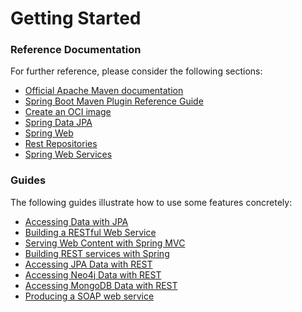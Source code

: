 # Getting Started

### Reference Documentation
For further reference, please consider the following sections:

* [Official Apache Maven documentation](https://maven.apache.org/guides/index.html)
* [Spring Boot Maven Plugin Reference Guide](https://docs.spring.io/spring-boot/docs/2.6.9/maven-plugin/reference/html/)
* [Create an OCI image](https://docs.spring.io/spring-boot/docs/2.6.9/maven-plugin/reference/html/#build-image)
* [Spring Data JPA](https://docs.spring.io/spring-boot/docs/2.6.9/reference/htmlsingle/#data.sql.jpa-and-spring-data)
* [Spring Web](https://docs.spring.io/spring-boot/docs/2.6.9/reference/htmlsingle/#web)
* [Rest Repositories](https://docs.spring.io/spring-boot/docs/2.6.9/reference/htmlsingle/#howto.data-access.exposing-spring-data-repositories-as-rest)
* [Spring Web Services](https://docs.spring.io/spring-boot/docs/2.6.9/reference/htmlsingle/#io.webservices)

### Guides
The following guides illustrate how to use some features concretely:

* [Accessing Data with JPA](https://spring.io/guides/gs/accessing-data-jpa/)
* [Building a RESTful Web Service](https://spring.io/guides/gs/rest-service/)
* [Serving Web Content with Spring MVC](https://spring.io/guides/gs/serving-web-content/)
* [Building REST services with Spring](https://spring.io/guides/tutorials/rest/)
* [Accessing JPA Data with REST](https://spring.io/guides/gs/accessing-data-rest/)
* [Accessing Neo4j Data with REST](https://spring.io/guides/gs/accessing-neo4j-data-rest/)
* [Accessing MongoDB Data with REST](https://spring.io/guides/gs/accessing-mongodb-data-rest/)
* [Producing a SOAP web service](https://spring.io/guides/gs/producing-web-service/)

